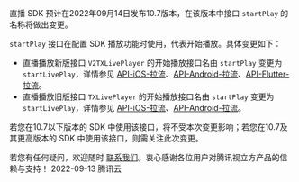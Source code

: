 直播 SDK 预计在2022年09月14日发布10.7版本，在该版本中接口 `startPlay` 的名称将做出变更。

`startPlay` 接口在配置 SDK 播放功能时使用，代表开始播放。具体变更如下：

- 直播播放新版接口 `V2TXLivePlayer` 的开始播放接口名由 `startPlay` 变更为 `startLivePlay`，详情参见 [API-iOS-拉流](https://cloud.tencent.com/document/product/454/56044#startplay)、[API-Android-拉流](https://cloud.tencent.com/document/product/454/56045#startplay)、[API-Flutter-拉流](https://cloud.tencent.com/document/product/454/71600#startplay)。
- 直播播放旧版接口 `TXLivePlayer` 的开始播放接口名由 `startPlay` 变更为 `startLivePlay`，详情参见 [API-iOS-拉流](https://cloud.tencent.com/document/product/454/34762#startplay)、[API-Android-拉流](https://cloud.tencent.com/document/product/454/34775#startplay)。

若您在10.7以下版本的 SDK 中使用该接口，将不受本次变更影响；若您在10.7及其更高版本的 SDK 中使用该接口，则需关注此次变更。

若您有任何疑问，欢迎随时 [联系我们](https://cloud.tencent.com/document/product/1449/56948)。衷心感谢各位用户对腾讯视立方产品的信赖与支持！
2022-09-13
腾讯云

